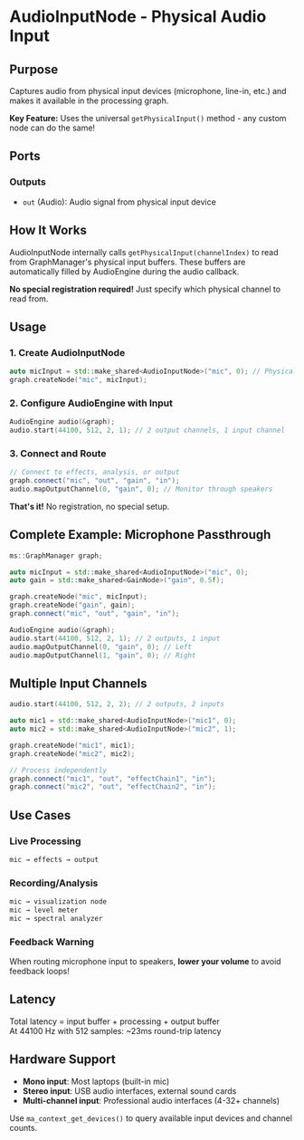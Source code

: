 # AudioInputNode - Physical Audio Input

## Purpose

Captures audio from physical input devices (microphone, line-in, etc.) and makes it available in the processing graph.

**Key Feature:** Uses the universal `getPhysicalInput()` method - any custom node can do the same!

## Ports

### Outputs
- `out` (Audio): Audio signal from physical input device

## How It Works

AudioInputNode internally calls `getPhysicalInput(channelIndex)` to read from GraphManager's physical input buffers. These buffers are automatically filled by AudioEngine during the audio callback.

**No special registration required!** Just specify which physical channel to read from.

## Usage

### 1. Create AudioInputNode

```cpp
auto micInput = std::make_shared<AudioInputNode>("mic", 0); // Physical channel 0
graph.createNode("mic", micInput);
```

### 2. Configure AudioEngine with Input

```cpp
AudioEngine audio(&graph);
audio.start(44100, 512, 2, 1); // 2 output channels, 1 input channel
```

### 3. Connect and Route

```cpp
// Connect to effects, analysis, or output
graph.connect("mic", "out", "gain", "in");
audio.mapOutputChannel(0, "gain", 0); // Monitor through speakers
```

**That's it!** No registration, no special setup.

## Complete Example: Microphone Passthrough

```cpp
ms::GraphManager graph;

auto micInput = std::make_shared<AudioInputNode>("mic", 0);
auto gain = std::make_shared<GainNode>("gain", 0.5f);

graph.createNode("mic", micInput);
graph.createNode("gain", gain);
graph.connect("mic", "out", "gain", "in");

AudioEngine audio(&graph);
audio.start(44100, 512, 2, 1); // 2 outputs, 1 input
audio.mapOutputChannel(0, "gain", 0); // Left
audio.mapOutputChannel(1, "gain", 0); // Right
```

## Multiple Input Channels

```cpp
audio.start(44100, 512, 2, 2); // 2 outputs, 2 inputs

auto mic1 = std::make_shared<AudioInputNode>("mic1", 0);
auto mic2 = std::make_shared<AudioInputNode>("mic2", 1);

graph.createNode("mic1", mic1);
graph.createNode("mic2", mic2);

// Process independently
graph.connect("mic1", "out", "effectChain1", "in");
graph.connect("mic2", "out", "effectChain2", "in");
```

## Use Cases

### Live Processing
```cpp
mic → effects → output
```

### Recording/Analysis
```cpp
mic → visualization node
mic → level meter
mic → spectral analyzer
```

### Feedback Warning
When routing microphone input to speakers, **lower your volume** to avoid feedback loops!

## Latency

Total latency = input buffer + processing + output buffer  
At 44100 Hz with 512 samples: ~23ms round-trip latency

## Hardware Support

- **Mono input**: Most laptops (built-in mic)
- **Stereo input**: USB audio interfaces, external sound cards
- **Multi-channel input**: Professional audio interfaces (4-32+ channels)

Use `ma_context_get_devices()` to query available input devices and channel counts.
